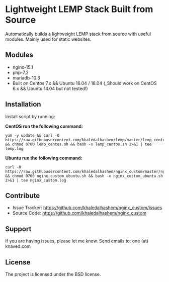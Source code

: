 # Lightweight LEMP Stack Built from Source

Automatically builds a lightweight LEMP stack from source with useful modules. Mainly used for static websites.

Modules
--------

- nginx-15.1
- php-7.2
- mariadb-10.3
- Built on Centos 7.x && Ubuntu 16.04 / 18.04 (_Should work on CentOS 6.x && Ubuntu 14.04 but not tested!)

Installation
------------

Install script by running:

  **CentOS run the following command:**

    yum -y update && curl -O https://raw.githubusercontent.com/khaledalhashem/lemp/master/lemp_centos.sh && chmod 0700 lemp_centos.sh && bash -x lemp_centos.sh 2>&1 | tee lemp.log

  **Ubuntu run the following command:**

    curl -O https://raw.githubusercontent.com/khaledalhashem/nginx_custom/master/nginx_custom_ubuntu.sh && chmod 0700 nginx_custom_ubuntu.sh && bash -x nginx_custom_ubuntu.sh 2>&1 | tee nginx_custom.log

Contribute
----------

  - Issue Tracker: https://github.com/khaledalhashem/nginx_custom/issues
  - Source Code: https://github.com/khaledalhashem/nginx_custom

Support
-------

  If you are having issues, please let me know.
  Send emails to: one (at) knaved.com

License
-------

The project is licensed under the BSD license.
